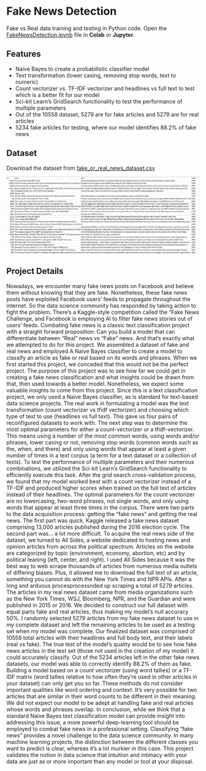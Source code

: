 # Fake News Detection
Fake vs Real data training and testing in Python code. Open the [FakeNewsDetection.ipynb](https://github.com/faiyaz-masrur/fake-news-detection-using-probabilistic-machine-learning-algorithm/blob/5e95b347dc66d2d2f7cf16b1c8814a6b1a63a1a3/FakeNewsDetection.ipynb) file in **Colab** or **Jupyter**.

## Features
  - Naive Bayes to create a probabilistic classifier model
  - Text transformation (lower casing, removing stop words, text to numeric)
  - Count vectorizer vs. TF-IDF vectorizer and headlines vs full text to test which is a better fit for our model
  - Sci-kit Learn’s GridSearch functionality to test the performance of multiple parameters
  - Out of the 10558 dataset, 5279 are for fake articles and 5279 are for real articles
  - 5234 fake articles for testing, where our model identifies 88.2% of fake news

## Dataset
Download the dataset from [fake_or_real_news_dataset.csv](https://drive.google.com/drive/folders/1qTNuAh4YGchkUFE9kYOtix1KtmR7kWrX?usp=sharing)

![Sample dataset](https://github.com/faiyaz-masrur/fake-news-detection-using-probabilistic-machine-learning-algorithm/blob/2419bb85135244bf2f45469b373b2510290d1305/sampleDataset.png)

## Project Details
Nowadays, we encounter many fake news posts on Facebook and believe 
them without knowing that they are fake. Nonetheless, these fake news posts have 
exploited Facebook users’ feeds to propagate throughout the internet. So the 
data science community has responded by taking action to fight the problem. 
There’s a Kaggle-style competition called the “Fake News 
Challenge, and Facebook is employing AI to filter fake news stories out of users’ feeds. Combating fake news is a classic text classification project with a straight
forward proposition: Can you build a model that can differentiate between “Real” 
news vs “Fake” news. And that’s exactly what we attempted to do for this project. 
We assembled a dataset of fake and real news and employed 
A Naive Bayes classifier to create a model to classify an article as fake or 
real based on its words and phrases. 
When we first started this project, we conceded that this would not be the 
perfect project. The purpose of this project was to see how far we could get in 
creating a fake news classification and what insights could be drawn from that, 
then used towards a better model. Nonetheless, we expect some valuable 
insights to come from this project. 
Since this is a text classification project, we only used a Naive Bayes classifier, as is 
standard for text-based data science projects. The real work in formulating a 
model was the text transformation (count vectorizer vs tfidf vectorizer) and 
choosing which type of text to use (headlines vs full text). This gave us four pairs 
of reconfigured datasets to work with. The next step was to determine the most 
optimal parameters for either a count-vectorizer or a  tfidf-vectorizer. This means 
using a number of the most common words, using words and/or phrases, lower 
casing or not, removing stop words (common words such as the, when, and there) 
and only using words that appear at least a given number of times in a text corpus 
(a term for a text dataset or a collection of texts). To test the performance of 
multiple parameters and their numerous combinations, we utilized the Sci-kit 
Learn’s GridSearch functionality to efficiently execute this task. After the grid 
search cross-validation process, we found that my model worked best 
with a count vectorizer instead of a TF-IDF and produced higher scores when trained 
on the full text of articles instead of their headlines. The optimal parameters 
for the count vectorizer are no lowercasing, two-word phrases, not single words, 
and only using words that appear at least three times in the corpus. 
There were two parts to the data acquisition process: getting the “fake news” and 
getting the real news. The first part was quick. Kaggle released a fake news 
dataset comprising 13,000 articles published during the 2016 election cycle. 
The second part was… a lot more difficult.  To acquire the real news side of the 
dataset, we turned to All Sides, a website dedicated to hosting news and opinion 
articles from across the political spectrum. Articles on the website are categorized 
by topic (environment, economy, abortion, etc) and by political leaning (left, 
center, and right). I used All Sides because it was the best way to web scrape 
thousands of articles from numerous media outlets of differing biases. Plus, it 
allowed me to download the full text of an article, something you cannot do with 
the New York Times and NPR APIs. After a long and arduous procesprocessnded up 
scraping a total of 5279 articles. The articles in my real news dataset came 
from media organizations such as the New York Times, WSJ, Bloomberg, NPR, and 
the Guardian and were published in 2015 or 2016. We decided to construct our 
full dataset with equal parts fake and real articles, thus making my model’s null 
accuracy 50%. I randomly selected 5279 articles from my fake news dataset to use 
in my complete dataset and left the remaining articles to be used as a testing set 
when my model was complete. Our finalized dataset was comprised of 10558 
total articles with their headlines and full body text, and their labels (real vs fake). 
The true test of the model’s quality would be to see how fake news articles in the 
test set (those not used in the creation of my model) it could accurately classify. 
Out of the 5234 articles left in the other fake news datasets, our model was able 
to correctly identify 88.2% of them as fake. Building a model based on a count 
vectorizer (using word tallies) or a TF-IDF matrix (word tallies relative to how often 
they’re used in other articles in your dataset) can only get you so far. These 
methods do not consider important qualities like word ordering and context. 
It’s very possible for two articles that are similar in their word counts to be different in their meaning. We did not expect our model to be adept at 
handling fake and real articles whose words and phrases overlap. 
In conclusion, while we think that a standard Naive Bayes text classification model 
can provide insight into addressing this issue, a more powerful deep-learning tool 
should be employed to combat fake news in a professional setting. Classifying 
“fake news” provides a novel challenge to the data science community.  In many 
machine learning projects, the distinction between the different classes you want 
to predict is clear, whereas it’s a lot murkier in this case. This project validates the 
notion in data science that intuition and intimacy with your data are just as or more 
important than any model or tool at your disposal.
   

